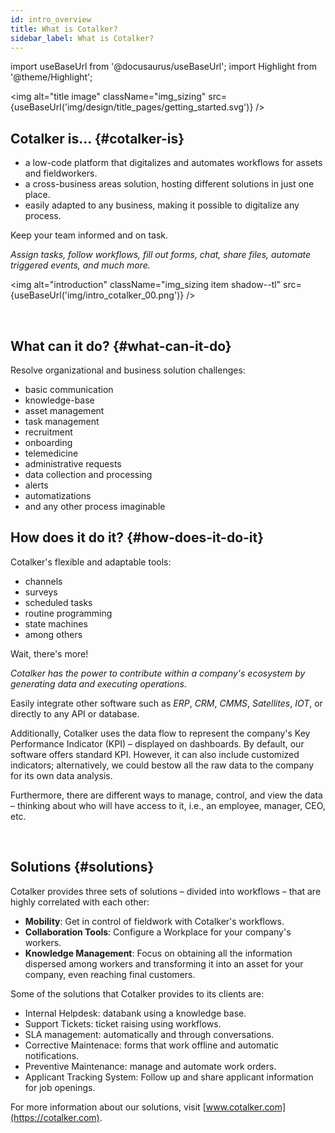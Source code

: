 ```yaml
---
id: intro_overview
title: What is Cotalker?
sidebar_label: What is Cotalker?
---
```

import useBaseUrl from '@docusaurus/useBaseUrl'; 
import Highlight from '@theme/Highlight';

<img alt="title image" className="img_sizing" src={useBaseUrl('img/design/title_pages/getting_started.svg')} />
<br/>

## Cotalker is... {#cotalker-is}

- a low-code platform that digitalizes and automates workflows for assets and fieldworkers. 
- a cross-business areas solution, hosting different solutions in just one place.
- easily adapted to any business, making it possible to digitalize any process.


<div className="alert alert--secondary">

<span className="hero__subtitle">Keep your team informed and on task.</span>

_Assign tasks, follow workflows, fill out forms, chat, share files, automate triggered events, and much more._

<img alt="introduction" className="img_sizing item shadow--tl" src={useBaseUrl('img/intro_cotalker_00.png')} />
<br/>

</div>
<br/>


## What can it do? {#what-can-it-do}

<span className="hero__subtitle">Resolve organizational and business solution challenges:</span>

- basic communication
- knowledge-base
- asset management
- task management
- recruitment
- onboarding
- telemedicine
- administrative requests
- data collection and processing
- alerts
- automatizations
- and any other process imaginable

## How does it do it? {#how-does-it-do-it}

<span className="hero__subtitle">Cotalker's flexible and adaptable tools:</span> 

- channels
- surveys
- scheduled tasks
- routine programming
- state machines
- among others

<div className="alert alert--secondary">

<span className="hero__subtitle">Wait, there's more!</span>

_Cotalker has the power to contribute within a company's ecosystem by generating data and executing operations._

Easily integrate other software such as *ERP*, *CRM*, *CMMS*, *Satellites*, *IOT*, or directly to any API or database. 

Additionally, Cotalker uses the data flow to represent the company's Key Performance Indicator (KPI) – displayed on dashboards. By default, our software offers standard KPI. However, it can also include customized indicators; alternatively, we could bestow all the raw data to the company for its own data analysis.

Furthermore, there are different ways to manage, control, and view the data – thinking about who will have access to it, i.e., an employee, manager, CEO, etc. 

</div>
<br/>

## Solutions {#solutions}

Cotalker provides three sets of solutions – divided into workflows – that are highly correlated with each other:
- **Mobility**: Get in control of fieldwork with Cotalker's workflows. 
- **Collaboration Tools**: Configure a Workplace for your company's workers. 
- **Knowledge Management**: Focus on obtaining all the information dispersed among workers and transforming it into an asset for your company, even reaching final customers.

Some of the solutions that Cotalker provides to its clients are:
- Internal Helpdesk: databank using a knowledge base.
- Support Tickets: ticket raising using workflows.
- SLA management: automatically and through conversations.
- Corrective Maintenace: forms that work offline and automatic notifications.
- Preventive Maintenance: manage and automate work orders.
- Applicant Tracking System: Follow up and share applicant information for job openings.

For more information about our solutions, visit [www.cotalker.com](https://cotalker.com).

